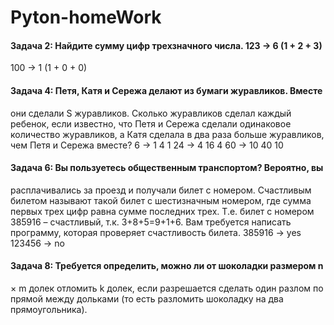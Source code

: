 # Pyton-homeWork
#### Задача 2: Найдите сумму цифр трехзначного числа. 123 -> 6 (1 + 2 + 3)
100 -> 1 (1 + 0 + 0)

#### Задача 4: Петя, Катя и Сережа делают из бумаги журавликов. Вместе
они сделали S журавликов. Сколько журавликов сделал каждый
ребенок, если известно, что Петя и Сережа сделали одинаковое
количество журавликов, а Катя сделала в два раза больше журавликов,
чем Петя и Сережа вместе?
6 -> 1 4 1
24 -> 4 16 4
60 -> 10 40 10

#### Задача 6: Вы пользуетесь общественным транспортом? Вероятно, вы
расплачивались за проезд и получали билет с номером. Счастливым
билетом называют такой билет с шестизначным номером, где сумма
первых трех цифр равна сумме последних трех. Т.е. билет с номером
385916 – счастливый, т.к. 3+8+5=9+1+6. Вам требуется написать
программу, которая проверяет счастливость билета.
385916 -> yes
123456 -> no

#### Задача 8: Требуется определить, можно ли от шоколадки размером n
× m долек отломить k долек, если разрешается сделать один разлом по
прямой между дольками (то есть разломить шоколадку на два
прямоугольника).
